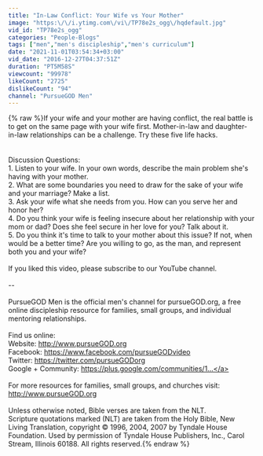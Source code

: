 ```yaml
---
title: "In-Law Conflict: Your Wife vs Your Mother"
image: "https:\/\/i.ytimg.com\/vi\/TP78e2s_ogg\/hqdefault.jpg"
vid_id: "TP78e2s_ogg"
categories: "People-Blogs"
tags: ["men","men's discipleship","men's curriculum"]
date: "2021-11-01T03:54:34+03:00"
vid_date: "2016-12-27T04:37:51Z"
duration: "PT5M58S"
viewcount: "99978"
likeCount: "2725"
dislikeCount: "94"
channel: "PursueGOD Men"
---
```

{% raw %}If your wife and your mother are having conflict, the real battle is to get on the same page with your wife first. Mother-in-law and daughter-in-law relationships can be a challenge. Try these five life hacks.<br /><br /><br />Discussion Questions:<br />1. Listen to your wife. In your own words, describe the main problem she's having with your mother.<br />2. What are some boundaries you need to draw for the sake of your wife and your marriage? Make a list.<br />3. Ask your wife what she needs from you. How can you serve her and honor her? <br />4. Do you think your wife is feeling insecure about her relationship with your mom or dad? Does she feel secure in her love for you? Talk about it.<br />5. Do you think it's time to talk to your mother about this issue? If not, when would be a better time? Are you willing to go, as the man, and represent both you and your wife?<br /><br />If you liked this video, please subscribe to our YouTube channel. <br /><br />--<br /><br />PursueGOD Men is the official men's channel for pursueGOD.org, a free online discipleship resource for families, small groups, and individual mentoring relationships. <br /><br />Find us online:<br />Website: <a rel="nofollow" target="blank" href="http://www.pursueGOD.org">http://www.pursueGOD.org</a><br />Facebook: <a rel="nofollow" target="blank" href="https://www.facebook.com/pursueGODvideo">https://www.facebook.com/pursueGODvideo</a><br />Twitter: <a rel="nofollow" target="blank" href="https://twitter.com/pursueGODorg">https://twitter.com/pursueGODorg</a><br />Google + Community: <a rel="nofollow" target="blank" href="https://plus.google.com/communities/1...">https://plus.google.com/communities/1...</a><br /><br />For more resources for families, small groups, and churches visit: <a rel="nofollow" target="blank" href="http://www.pursueGOD.org">http://www.pursueGOD.org</a><br /><br />Unless otherwise noted, Bible verses are taken from the NLT.<br />Scripture quotations marked (NLT) are taken from the Holy Bible, New Living Translation, copyright © 1996, 2004, 2007 by Tyndale House Foundation. Used by permission of Tyndale House Publishers, Inc., Carol Stream, Illinois 60188. All rights reserved.{% endraw %}

